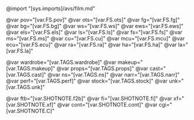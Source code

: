 @import "[sys.imports]/avs/film.md"

@var pov="[var.FS.pov]"
@var ots="[var.FS.ots]"
@var fg="[var.FS.fg]"
@var bg="[var.FS.bg]"
@var ws="[var.FS.ws]"
@var ews="[var.FS.ews]"
@var els="[var.FS.els]"
@var ls="[var.FS.ls]"
@var fs="[var.FS.fs]"
@var ms="[var.FS.ms]"
@var cu="[var.FS.cu]"
@var mcu="[var.FS.mcu]"
@var ecu="[var.FS.ecu]"
@var ra="[var.FS.ra]"
@var ha="[var.FS.ha]"
@var la="[var.FS.la]"

@var wardrobe="[var.TAGS.wardrobe]"
@var makeup="[var.TAGS.makeup]"
@var props="[var.TAGS.props]"
@var cast="[var.TAGS.cast]"
@var ns="[var.TAGS.ns]"
@var narr="[var.TAGS.narr]"
@var perf="[var.TAGS.perf]"
@var stock="[var.TAGS.stock]"
@var unk="[var.TAGS.unk]"

@var ftb="[var.SHOTNOTE.f2b]"
@var fi="[var.SHOTNOTE.fi]"
@var xf="[var.SHOTNOTE.xf]"
@var cont="[var.SHOTNOTE.cont]"
@var cgi="[var.SHOTNOTE.C]"
